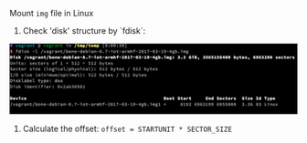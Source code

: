 Mount `img` file in Linux

1. Check 'disk' structure by \`fdisk\`:

![](/assets/check_img.png)

1. Calculate the offset: `offset = STARTUNIT * SECTOR_SIZE`
